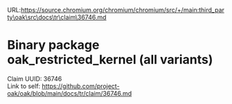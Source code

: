 URL:https://source.chromium.org/chromium/chromium/src/+/main:third_party\oak\src\docs\tr\claim\36746.md
# Binary package oak_restricted_kernel (all variants)

Claim UUID: 36746\
Link to self:
https://github.com/project-oak/oak/blob/main/docs/tr/claim/36746.md

